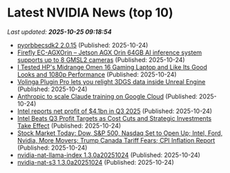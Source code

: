 # Latest NVIDIA News (top 10)
_Last updated: **2025-10-25 09:18:54**_

- [pyorbbecsdk2 2.0.15](https://pypi.org/project/pyorbbecsdk2/) (Published: 2025-10-24)
- [Firefly EC-AGXOrin – Jetson AGX Orin 64GB AI inference system supports up to 8 GMSL2 cameras](https://www.cnx-software.com/2025/10/24/firefly-ec-agxorin-jetson-agx-orin-64gb-ai-inference-system-supports-up-to-8-gmsl2-cameras/) (Published: 2025-10-24)
- [I Tested HP's Midrange Omen 16 Gaming Laptop and Like Its Good Looks and 1080p Performance](https://www.cnet.com/tech/computing/i-tested-hps-midrange-omen-16-gaming-laptop-and-like-its-good-looks-and-1080p-performance/) (Published: 2025-10-24)
- [Volinga Plugin Pro lets you relight 3DGS data inside Unreal Engine](https://www.cgchannel.com/2025/10/volinga-plugin-pro-lets-you-relight-3dgs-data-inside-unreal-engine/) (Published: 2025-10-24)
- [Anthropic to scale Claude training on Google Cloud](https://www.verdict.co.uk/anthropic-claude-google-cloud/) (Published: 2025-10-24)
- [Intel reports net profit of $4.1bn in Q3 2025](https://www.verdict.co.uk/intel-net-profit-q3-2025/) (Published: 2025-10-24)
- [Intel Beats Q3 Profit Targets as Cost Cuts and Strategic Investments Take Effect](https://www.madshrimps.be/news/intel-beats-q3-profit-targets-as-cost-cuts-and-strategic-investments-take-effect/) (Published: 2025-10-24)
- [Stock Market Today: Dow, S&P 500, Nasdaq Set to Open Up; Intel, Ford, Nvidia, More Movers; Trump Canada Tariff Fears; CPI Inflation Report](https://biztoc.com/x/6b3ae3ccea4de3ec) (Published: 2025-10-24)
- [nvidia-nat-llama-index 1.3.0a20251024](https://pypi.org/project/nvidia-nat-llama-index/1.3.0a20251024/) (Published: 2025-10-24)
- [nvidia-nat-s3 1.3.0a20251024](https://pypi.org/project/nvidia-nat-s3/1.3.0a20251024/) (Published: 2025-10-24)
